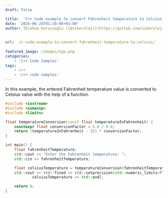 ```yaml
---
draft: false

title:  'C++ Code example to convert Fahrenheit temperature to Celsius'
date: '2024-06-28T01:38:06+03:00'
author: İbrahim Korucuoğlu ([@siberoloji](https://github.com/siberoloji))
 
 
url:  /c-code-example-to-convert-fahrenheit-temperature-to-celsius/
 
featured_image: /images/cpp.png
categories:
    - 'C++ Code Samples'
tags:
    - c++
    - 'c++ code samples'
---
```



In this example, the entered Fahrenheit temperature value is converted to Celsius value with the help of a function.


```cpp
#include <iostream>
#include <iomanip>
#include <limits>

float temperatureConversion(const float temperatureInFahrenheit) {
    constexpr float conversionFactor = 5.0 / 9.0;
    return (temperatureInFahrenheit - 32) * conversionFactor;
}

int main() {
    float fahrenheitTemperature;
    std::cout << "Enter the Fahrenheit temperature: ";
    std::cin >> fahrenheitTemperature;

    float celsiusTemperature = temperatureConversion(fahrenheitTemperature);
    std::cout << std::fixed << std::setprecision(std::numeric_limits<float>::digits10) << "Celsius value: " <<
            celsiusTemperature << std::endl;

    return 0;
}
```
